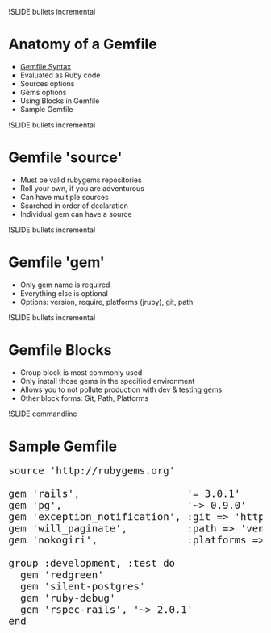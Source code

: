 !SLIDE bullets incremental

# Anatomy of a Gemfile #

* [Gemfile Syntax](http://gembundler.com/man/gemfile.5.html)
* Evaluated as Ruby code
* Sources options
* Gems options
* Using Blocks in Gemfile
* Sample Gemfile

!SLIDE bullets incremental

# Gemfile 'source' #

* Must be valid rubygems repositories
* Roll your own, if you are adventurous
* Can have multiple sources
* Searched in order of declaration
* Individual gem can have a source

!SLIDE bullets incremental

# Gemfile 'gem' #

* Only gem name is required
* Everything else is optional
* Options: version, require, platforms (jruby), git, path

!SLIDE bullets incremental

# Gemfile Blocks #

* Group block is most commonly used
* Only install those gems in the specified environment
* Allows you to not pollute production with dev & testing gems
* Other block forms: Git, Path, Platforms

!SLIDE commandline

# Sample Gemfile #

<pre style="font-size: 1.4em;">
source 'http://rubygems.org'

gem 'rails',                  '= 3.0.1'
gem 'pg',                     '~> 0.9.0'
gem 'exception_notification', :git => 'http://github.com/rails/exception_notification.git'
gem 'will_paginate',          :path => 'vendor/rails' # custom version of gem
gem 'nokogiri',               :platforms => [:mri_18, :jruby]

group :development, :test do
  gem 'redgreen'
  gem 'silent-postgres'
  gem 'ruby-debug'
  gem 'rspec-rails', '~> 2.0.1'
end
</pre>
